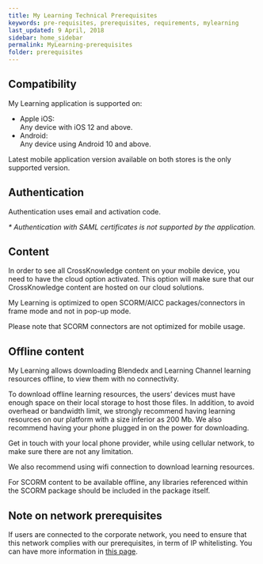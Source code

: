 ```yaml
---
title: My Learning Technical Prerequisites
keywords: pre-requisites, prerequisites, requirements, mylearning
last_updated: 9 April, 2018
sidebar: home_sidebar
permalink: MyLearning-prerequisites
folder: prerequisites
---
```



## Compatibility

My Learning application is supported on:
* Apple iOS:<br>
Any device with iOS 12 and above.
* Android:<br>
Any device using Android 10 and above.

Latest mobile application version available on both stores is the only supported version.

## Authentication

Authentication uses email and activation code.

*\* Authentication with SAML certificates is not supported by the application.*

## Content

In order to see all CrossKnowledge content on your mobile device, you need to have the cloud option activated. This option will make sure that our CrossKnowledge content are hosted on our cloud solutions.

My Learning is optimized to open SCORM/AICC packages/connectors in frame mode and not in pop-up mode.

Please note that SCORM connectors are not optimized for mobile usage.

## Offline content

My Learning allows downloading Blendedx and Learning Channel learning resources offline, to view them with no connectivity.

To download offline learning resources, the users’ devices must have enough space on their local storage to host those files. In addition, to avoid overhead or bandwidth limit, we strongly recommend having learning resources on our platform with a size inferior as 200 Mb. We also recommend having your phone plugged in on the power for downloading.

Get in touch with your local phone provider, while using cellular network, to make sure there are not any limitation.

We also recommend using wifi connection to download learning resources.

<div class="alert alert-info" role="alert">
    <i class="fa fa-info-circle"></i> For SCORM content to be available offline, any libraries referenced within the SCORM package should be included in the package itself.
</div>

## Note on network prerequisites

If users are connected to the corporate network, you need to ensure that this network complies with our prerequisites, in term of IP whitelisting. You can have more information in [this page](https://developers.crossknowledge.com/CKLS-prerequisites).
